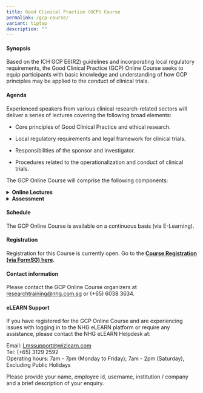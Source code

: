 ```yaml
---
title: Good Clinical Practice (GCP) Course
permalink: /gcp-course/
variant: tiptap
description: ""
---
```

<h4><strong>Synopsis</strong></h4>
<p>Based on the ICH GCP E6(R2) guidelines and incorporating local regulatory
requirements, the Good Clinical Practice (GCP) Online Course seeks to equip
participants with basic knowledge and understanding of how GCP principles
may be applied to the conduct of clinical trials.</p>
<h4><strong>Agenda</strong></h4>
<p>Experienced speakers from various clinical research-related sectors will
deliver a series of lectures covering the following broad elements:</p>
<ul data-tight="true" class="tight">
<li>
<p>Core principles of Good Clinical Practice and ethical research.&nbsp;</p>
</li>
<li>
<p>Local regulatory requirements and legal framework for clinical trials.</p>
</li>
<li>
<p>Responsibilities of the sponsor and investigator.</p>
</li>
<li>
<p>Procedures related to the operationalization and conduct of clinical trials.</p>
</li>
</ul>
<p>The GCP Online Course will comprise the following components:</p>
<div data-type="detailGroup" class="isomer-accordion isomer-accordion-white">
<details class="isomer-details">
<summary><strong>Online Lectures</strong>
</summary>
<div data-type="detailsContent" class="isomer-details-content">
<ul data-tight="true" class="tight">
<li>
<p>There are 15 online lectures which will cover the fundamental topics in
Good Clinical Practice and are narrated by subject matter experts.</p>
</li>
</ul>
<p></p>
</div>
</details>
<details class="isomer-details">
<summary><strong>Assessment</strong>
</summary>
<div data-type="detailsContent" class="isomer-details-content">
<ul data-tight="true" class="tight">
<li>
<p>Participants are required to complete an online quiz comprising 53 questions
after completing the online and supplementary lectures.</p>
</li>
<li>
<p>The online quiz will incorporate information from both the online and
supplementary lectures.</p>
</li>
<li>
<p><strong>When a participant is confirmed, he/she will be given 1 month access to complete the online lectures and assessment.</strong>
</p>
</li>
<li>
<p>An E-Certificate of Achievement will be awarded to participants who achieve
a minimum passing score of 75%.</p>
<p></p>
</li>
</ul>
</div>
</details>
</div>
<p></p>
<h4><strong>Schedule</strong></h4>
<p>The GCP Online Course is available on a continuous basis (via E-Learning).
<br>
</p>
<h4><strong>Registration</strong></h4>
<p>Registration for this Course is currently open. Go to the<strong> <a href="https://form.gov.sg/65d83d15623fb2fc7df0f07c" rel="noopener nofollow" target="_blank">Course Registration (via FormSG) here</a></strong>.</p>
<p></p>
<p></p>
<h4><strong>Contact information</strong></h4>
<p>Please contact the GCP Online Course organizers at <a href="mailto:researchtraining@nhg.com.sg" rel="noopener noreferrer nofollow" target="_blank">researchtraining@nhg.com.sg</a> or
(+65) 6038 3634.</p>
<p></p>
<h4><strong>eLEARN Support</strong></h4>
<p>If you have registered for the GCP Online Course and are experiencing
issues with logging in to the NHG eLEARN platform or require any assistance,
please contact the NHG eLEARN Helpdesk at:</p>
<p>Email: <a href="mailto:Lmssupport@wizlearn.com" rel="noopener noreferrer nofollow" target="_blank">Lmssupport@wizlearn.com</a> 
<br>Tel: (+65) 3129 2592
<br>Operating hours: 7am - 7pm (Monday to Friday); 7am - 2pm (Saturday), Excluding
Public Holidays</p>
<p>Please provide your name, employee id, username, institution / company
and a brief description of your enquiry.</p>
<p></p>
<p></p>
<p></p>